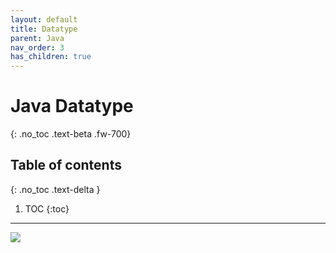 ```yaml
---
layout: default
title: Datatype
parent: Java
nav_order: 3
has_children: true
---
```


# Java Datatype
{: .no_toc .text-beta .fw-700}

## Table of contents
{: .no_toc .text-delta }

1. TOC
{:toc}

---

![](https://gekdev.github.io/docs/java/datatype/example/ref_type.png)
